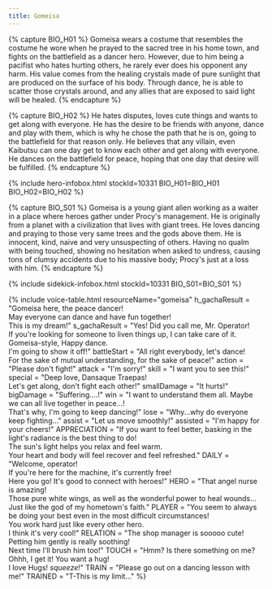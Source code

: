 ```yaml
---
title: Gomeisa
---
```


{% capture BIO_H01 %}
Gomeisa wears a costume that resembles the costume he wore when he prayed to the sacred tree in his home town, and fights on the battlefield as a dancer hero. However, due to him being a pacifist who hates hurting others, he rarely ever does his opponent any harm. His value comes from the healing crystals made of pure sunlight that are produced on the surface of his body. Through dance, he is able to scatter those crystals around, and any allies that are exposed to said light will be healed.
{% endcapture %}

{% capture BIO_H02 %}
He hates disputes, loves cute things and wants to get along with everyone. He has the desire to be friends with anyone, dance and play with them, which is why he chose the path that he is on, going to the battlefield for that reason only. He believes that any villain, even Kaibutsu can one day get to know each other and get along with everyone. He dances on the battlefield for peace, hoping that one day that desire will be fulfilled.
{% endcapture %}

{% include hero-infobox.html stockId=10331 BIO_H01=BIO_H01 BIO_H02=BIO_H02 %}

{% capture BIO_S01 %}
Gomeisa is a young giant alien working as a waiter in a place where heroes gather under Procy's management. He is originally from a planet with a civilization that lives with giant trees. He loves dancing and praying to those very same trees and the gods above them. He is innocent, kind, naive and very unsuspecting of others. Having no qualm with being touched, showing no hesitation when asked to undress, causing tons of clumsy accidents due to his massive body; Procy's just at a loss with him.
{% endcapture %}

{% include sidekick-infobox.html stockId=10331 BIO_S01=BIO_S01 %}

{% include voice-table.html resourceName="gomeisa"
h_gachaResult = "Gomeisa here, the peace dancer!<br>May everyone can dance and have fun together!<br>This is my dream!"
s_gachaResult = "Yes! Did you call me, Mr. Operator!<br>If you're looking for someone to liven things up, I can take care of it.<br>Gomeisa-style, Happy dance.<br>I'm going to show it off!"
battleStart = "All right everybody, let's dance!<br>For the sake of mutual understanding, for the sake of peace!"
action = "Please don't fight!"
attack = "I'm sorry!"
skill = "I want you to see this!"
special = "Deep love, Dansaque Traepas!<br>Let's get along, don't fight each other!"
smallDamage = "It hurts!"
bigDamage = "Suffering....!"
win = "I want to understand them all. Maybe we can all live together in peace...!<br>That's why, I'm going to keep dancing!"
lose = "Why...why do everyone keep fighting..."
assist = "Let us move smoothly!"
assisted = "I'm happy for your cheers!"
APPRECIATION = "If you want to feel better, basking in the light's radiance is the best thing to do!<br>The sun's light helps you relax and feel warm.<br>Your heart and body will feel recover and feel refreshed."
DAILY = "Welcome, operator!<br>If you're here for the machine, it's currently free!<br>Here you go! It's good to connect with heroes!"
HERO = "That angel nurse is amazing!<br>Those pure white wings, as well as the wonderful power to heal wounds...<br>Just like the god of my hometown's faith."
PLAYER = "You seem to always be doing your best even in the most difficult circumstances!<br>You work hard just like every other hero.<br>I think it's very cool!"
RELATION = "The shop manager is sooooo cute!<br>Petting him gently is really soothing!<br>Next time I'll brush him too!"
TOUCH = "Hmm? Is there something on me?<br>Ohhh, I get it! You want a hug!<br>I love Hugs! *squeeze*!"
TRAIN = "Please go out on a dancing lesson with me!"
TRAINED = "T-This is my limit..."
%}
